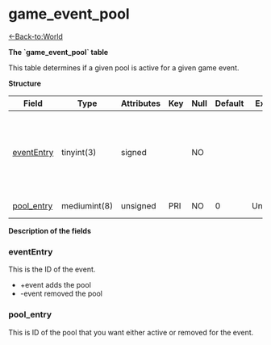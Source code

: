 # game\_event\_pool

[<-Back-to:World](database-world.md)

**The \`game\_event\_pool\` table**

This table determines if a given pool is active for a given game event.

**Structure**

| Field           | Type         | Attributes | Key | Null | Default | Extra  | Comment                                                             |
|-----------------|--------------|------------|-----|------|---------|--------|---------------------------------------------------------------------|
| [eventEntry][1] | tinyint(3)   | signed     |     | NO   |         |        | Entry of the game event. Put negative entry to remove during event. |
| [pool_entry][2] | mediumint(8) | unsigned   | PRI | NO   | 0       | Unique | Id of the pool                                                      |

[1]: #evententry
[2]: #pool_entry

**Description of the fields**

### eventEntry

This is the ID of the event.

-   +event adds the pool
-   -event removed the pool

### pool\_entry

This is ID of the pool that you want either active or removed for the event.
